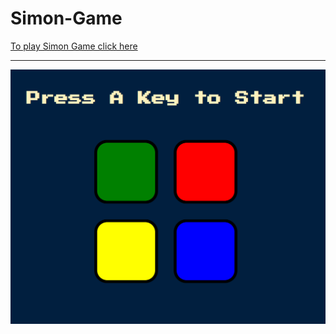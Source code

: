 # Simon-Game
<a href="https://jakyd777.github.io/Simon-Game/">To play Simon Game click here</a>
<hr/>
<a href="https://jakyd777.github.io/Simon-Game/"><img src="simon.png"></a>
